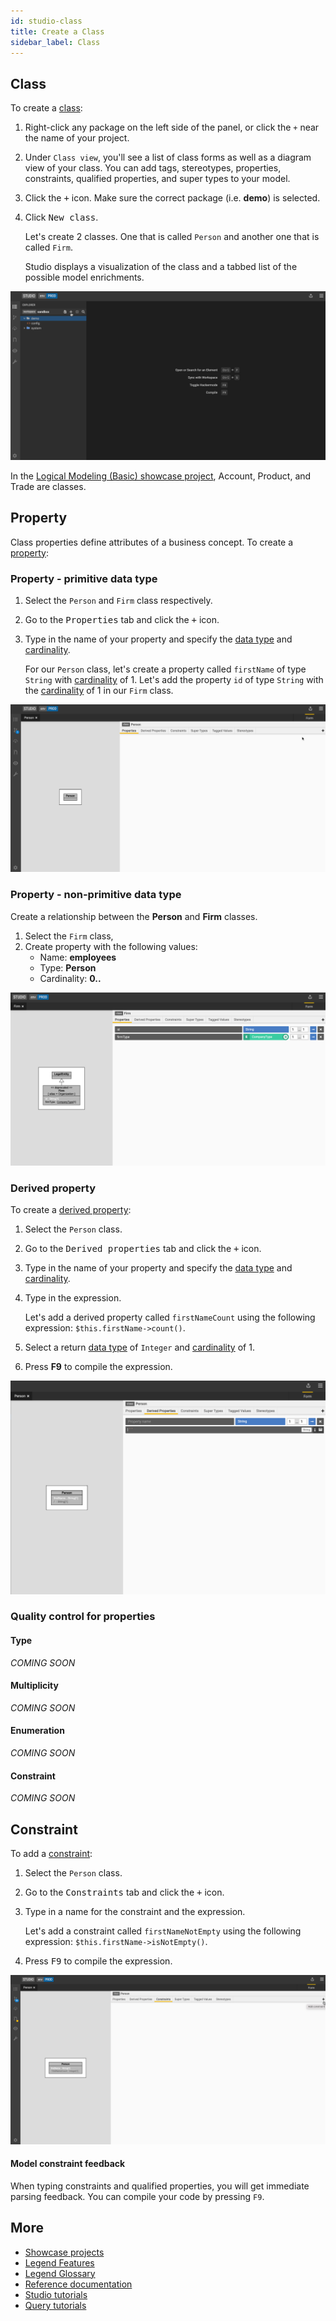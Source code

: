 ```yaml
---
id: studio-class
title: Create a Class
sidebar_label: Class
---
```


## Class

To create a [class](../overview/legend-glossary.md/#class):

1. Right-click any package on the left side of the panel, or click the `+` near the name of your project.
2. Under `Class view`, you'll see a list of class forms as well as a diagram view of your class. You can add tags, stereotypes, properties, constraints, qualified properties, and super types to your model.

1. Click the <kbd>+</kbd> icon. Make sure the correct package (i.e. **demo**) is selected.
2. Click <kbd>New class</kbd>.

   Let's create 2 classes. One that is called `Person` and another one that is called `Firm`.

   Studio displays a visualization of the class and a tabbed list of the possible model enrichments.

![create class](../assets/create-class.gif)

In the [Logical Modeling (Basic) showcase project](../showcases/showcase-projects.md/#logical-modeling-basic), Account, Product, and Trade are classes.

## Property

Class properties define attributes of a business concept. To create a [property](../overview/legend-glossary.md/#property):

### Property - primitive data type

1. Select the `Person` and `Firm` class respectively.
2. Go to the <kbd>Properties</kbd> tab and click the <kbd>+</kbd> icon.
3. Type in the name of your property and specify the [data type](../reference/legend-language.md#primitive-types) and [cardinality](../reference/legend-language.md#class).

   For our `Person` class, let's create a property called `firstName` of type `String` with [cardinality](../reference/legend-language.md#class) of 1. Let's add the property `id` of type `String` with the [cardinality](../reference/legend-language.md#class) of 1 in our `Firm` class.

![add property](../assets/add-property.gif)

### Property - non-primitive data type

Create a relationship between the **Person** and **Firm** classes.

1. Select the `Firm` class,
2. Create property with the following values:
   - Name: **employees**
   - Type: **Person**
   - Cardinality: **0..**

![Add a super type](../assets/add-non-primitive-data-type.gif)

### Derived property

To create a [derived property](../overview/legend-glossary.md/#derived-property):

1. Select the `Person` class.
2. Go to the <kbd>Derived properties</kbd> tab and click the <kbd>+</kbd> icon.
3. Type in the name of your property and specify the [data type](../reference/legend-language.md#primitive-types) and [cardinality](../reference/legend-language.md#class).
4. Type in the expression.

   Let's add a derived property called `firstNameCount` using the following expression: `$this.firstName->count()`.

5. Select a return [data type](../reference/legend-language.md#primitive-types) of `Integer` and [cardinality](../reference/legend-language.md#class) of 1.
6. Press **F9** to compile the expression.

![add derived property](../assets/add-derived-property2.gif)

### Quality control for properties

#### Type 

_COMING SOON_

#### Multiplicity

_COMING SOON_

#### Enumeration

_COMING SOON_

#### Constraint
_COMING SOON_

## Constraint

To add a [constraint](../overview/legend-glossary.md/#constraint):

1. Select the `Person` class.
2. Go to the <kbd>Constraints</kbd> tab and click the <kbd>+</kbd> icon.
3. Type in a name for the constraint and the expression.

   Let's add a constraint called `firstNameNotEmpty` using the following expression: `$this.firstName->isNotEmpty()`.

4. Press <kbd>F9</kbd> to compile the expression.

![add constraint](../assets/add-constraint2.gif)

#### Model constraint feedback

When typing constraints and qualified properties, you will get immediate parsing feedback. You can compile your code by pressing `F9`.


## More
- [Showcase projects](../showcases/showcase-projects.md)
- [Legend Features](../overview/legend-features.md)
- [Legend Glossary](../overview/legend-glossary.md)
- [Reference documentation](../reference/legend-language.md)
- [Studio tutorials](../tutorials/studio-create-model.md)
- [Query tutorials](../tutorials/query-builder.md)


